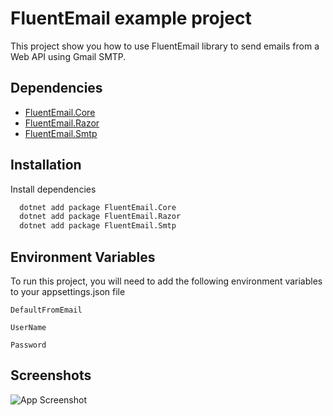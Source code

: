 
# FluentEmail example project

This project show you how to use FluentEmail library to send emails from a Web API using Gmail SMTP.


## Dependencies

 - [FluentEmail.Core](https://www.nuget.org/packages/FluentEmail.Core/)
 - [FluentEmail.Razor](https://www.nuget.org/packages/FluentEmail.Razor)
 - [FluentEmail.Smtp](https://www.nuget.org/packages/FluentEmail.Smtp)


## Installation

Install dependencies

```bash
  dotnet add package FluentEmail.Core
  dotnet add package FluentEmail.Razor
  dotnet add package FluentEmail.Smtp
```
    
## Environment Variables

To run this project, you will need to add the following environment variables to your appsettings.json file

`DefaultFromEmail`

`UserName`

`Password`


## Screenshots

![App Screenshot](https://github.com/user-attachments/assets/6ad1587a-43ca-457d-acb6-64c7f50cc207)


